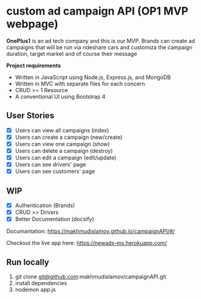 # custom ad campaign API (OP1 MVP webpage)

**OnePlus1** is an ad tech company and this is our MVP.
Brands can create ad campaigns that will be run via rideshare cars and customiza the campaign duration, target market and of course their message

**Project requirements**
- Written in JavaScript using Node.js, Express.js, and MongoDB
- Written in MVC with separate files for each concern
- CRUD >= 1 Resource
- A conventional UI using Bootstrap 4

## User Stories
* [X] Users can view all campaigns (index)
* [X] Users can create a campaign (new/create)
* [X] Users can view one campaign (show)
* [X] Users can delete a campaign (destroy)
* [X] Users can edit a campaign (edit/update)
* [X] Users can see drivers' page
* [X] Users can see customers' page

## WIP
* [X] Authentication (Brands)
* [X] CRUD >> Drivers
* [X] Better Documentation (docsify)

Documantation: https://makhmudislamov.github.io/campaignAPI/#/

Checkout the live app here: https://newads-ms.herokuapp.com/

## Run locally
1. git clone git@github.com:makhmudislamov/campaignAPI.git
2. install dependencies
3. nodemon app.js
